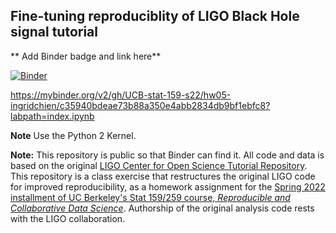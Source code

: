 ## Fine-tuning reproduciblity of LIGO Black Hole signal tutorial

** Add Binder badge and link here**

[![Binder](https://mybinder.org/badge_logo.svg)](https://mybinder.org/v2/gh/UCB-stat-159-s22/hw05-ingridchien/c35940bdeae73b88a350e4abb2834db9bf1ebfc8?labpath=index.ipynb)

https://mybinder.org/v2/gh/UCB-stat-159-s22/hw05-ingridchien/c35940bdeae73b88a350e4abb2834db9bf1ebfc8?labpath=index.ipynb

**Note** Use the Python 2 Kernel.

**Note:** This repository is public so that Binder can find it. All code and data is based on the original [LIGO Center for Open Science Tutorial Repository](https://github.com/losc-tutorial/LOSC_Event_tutorial). This repository is a class exercise that restructures the original LIGO code for improved reproducibility, as a homework assignment for the [Spring 2022 installment of UC Berkeley's Stat 159/259 course, _Reproducible and Collaborative Data Science_](https://ucb-stat-159-s22.github.io). Authorship of the original analysis code rests with the LIGO collaboration.

